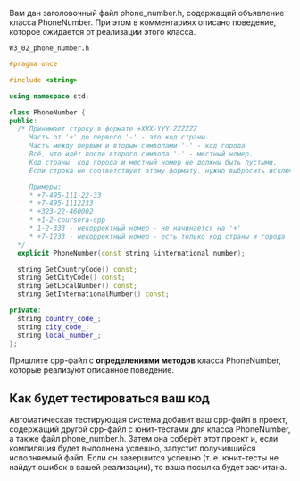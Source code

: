 Вам дан заголовочный файл phone_number.h, содержащий объявление класса
PhoneNumber. При этом в комментариях описано поведение, которое
ожидается от реализации этого класса.

`W3_02_phone_number.h`

```c++
#pragma once

#include <string>

using namespace std;

class PhoneNumber {
public:
  /* Принимает строку в формате +XXX-YYY-ZZZZZZ
     Часть от '+' до первого '-' - это код страны.
     Часть между первым и вторым символами '-' - код города
     Всё, что идёт после второго символа '-' - местный номер.
     Код страны, код города и местный номер не должны быть пустыми.
     Если строка не соответствует этому формату, нужно выбросить исключение invalid_argument. Проверять, что номер содержит только цифры, не нужно.

     Примеры:
     * +7-495-111-22-33
     * +7-495-1112233
     * +323-22-460002
     * +1-2-coursera-cpp
     * 1-2-333 - некорректный номер - не начинается на '+'
     * +7-1233 - некорректный номер - есть только код страны и города
  */
  explicit PhoneNumber(const string &international_number);

  string GetCountryCode() const;
  string GetCityCode() const;
  string GetLocalNumber() const;
  string GetInternationalNumber() const;

private:
  string country_code_;
  string city_code_;
  string local_number_;
};
```

Пришлите cpp-файл с **определениями методов** класса PhoneNumber,
которые реализуют описанное поведение.

## Как будет тестироваться ваш код
Автоматическая тестирующая система добавит ваш cpp-файл в проект,
содержащий другой cpp-файл с юнит-тестами для класса PhoneNumber,
а также файл phone_number.h. Затем она соберёт этот проект и, если
компиляция будет выполнена успешно, запустит получившийся исполняемый
файл. Если он завершится успешно (т. е. юнит-тесты не найдут ошибок
в вашей реализации), то ваша посылка будет засчитана.
